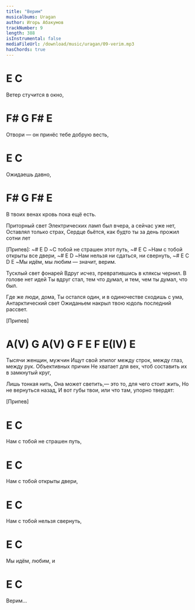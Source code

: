 ```yaml
---
title: "Верим"
musicalbums: Uragan
author: Игорь Абакумов
trackNumber: 9
length: 388
isInstrumental: false
mediaFileUrl: /download/music/uragan/09-verim.mp3
hasChords: true
---
```


# E                  C
Ветер стучится в окно,
#     F#         G        F#     E
Отвори — он принёс тебе добрую весть,
#    E        C
Ожидаешь давно,
#         F#     G      F#    E
В твоих венах кровь пока ещё есть.

Приторный свет
Электрических ламп был вчера, а сейчас уже нет,
Оставлял только страх,
Сердце бьётся, как будто ты за день прожил сотни лет

[Припев]:
~#     E             D
~С тобой не страшен этот путь,
~# E                    C
~Нам с тобой открыты все двери,
~# E              D
~Нам нельзя ни сдаться, ни свернуть,
~# E                    C D    E
~Мы идём, мы любим — значит, верим.

Тусклый свет фонарей
Вдруг исчез, превратившись в кляксы чернил.
В голове нет идей
Ты вдруг стал, тем что думал, и тем, чем ты думал, что был.

Где же люди, дома,
Ты остался один, и в одиночестве сходишь с ума,
Антарктический свет
Ожиданьем накрыл твою юдоль последний рассвет.

[Припев]

# A(V) G A(V) G F E F E(IV) E

Тысячи женщин, мужчин
Ищут свой эпилог между строк, между глаз, между рук.
Объективных причин
Не хватает для вех, чтоб составить их в замкнутый круг,

Лишь тонкая нить,
Она может светить,— это то, для чего стоит жить,
Но не вернуться назад,
И вот губы твои, или что там, упорно твердят:

[Припев]

# E                C
Нам с тобой не страшен путь,
# E              C
Нам с тобой открыты двери,
# E               C
Нам с тобой нельзя свернуть,
# E              C
Мы идём, любим, и
# E      C
Верим...


